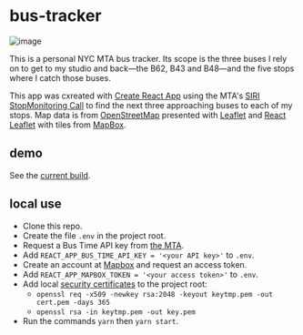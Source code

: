 # bus-tracker

![image](https://user-images.githubusercontent.com/6414141/119500653-05e96e80-bd36-11eb-9dee-5451008a9aaf.png)

This is a personal NYC MTA bus tracker. Its scope is the three buses I rely on to get to my studio and back&mdash;the B62, B43 and B48&mdash;and the five stops where I catch those buses.

This app was cxreated with [Create React App](https://create-react-app.dev) using the MTA's [SIRI StopMonitoring Call](https://bustime.mta.info/wiki/Developers/SIRIStopMonitoring) to find the next three approaching buses to each of my stops. Map data is from [OpenStreetMap](https://www.openstreetmap.org/) presented with [Leaflet](https://leafletjs.com) and [React Leaflet](http://react-leaflet.js.org) with tiles from [MapBox](https://www.mapbox.com/).

## demo

See the [current build](https://fletcher.nyc/etc/bus-tracker/).

## local use

- Clone this repo.
- Create the file `.env` in the project root.
- Request a Bus Time API key from [the MTA](https://register.developer.obanyc.com/).
- Add `REACT_APP_BUS_TIME_API_KEY = '<your API key>'` to `.env`.
- Create an account at [Mapbox](https://www.mapbox.com) and request an access token.
- Add `REACT_APP_MAPBOX_TOKEN = '<your access token>'` to `.env`.
- Add local [security certificates](https://flaviocopes.com/react-how-to-configure-https-localhost/) to the project root:
  - `openssl req -x509 -newkey rsa:2048 -keyout keytmp.pem -out cert.pem -days 365`
  - `openssl rsa -in keytmp.pem -out key.pem`
- Run the commands `yarn` then `yarn start`.
